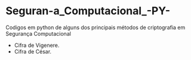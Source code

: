 # Seguran-a_Computacional_-PY-
Codigos em python de alguns dos principais métodos de criptografia em Segurança Computacional  
- Cifra de Vigenere. 
- Cifra de César.  


